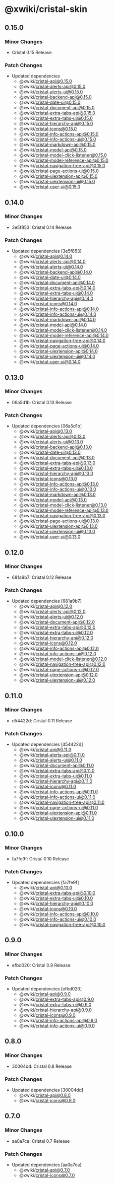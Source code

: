 # @xwiki/cristal-skin

## 0.15.0

### Minor Changes

- Cristal 0.15 Release

### Patch Changes

- Updated dependencies
  - @xwiki/cristal-api@0.15.0
  - @xwiki/cristal-alerts-api@0.15.0
  - @xwiki/cristal-alerts-ui@0.15.0
  - @xwiki/cristal-backend-api@0.15.0
  - @xwiki/cristal-date-ui@0.15.0
  - @xwiki/cristal-document-api@0.15.0
  - @xwiki/cristal-extra-tabs-api@0.15.0
  - @xwiki/cristal-extra-tabs-ui@0.15.0
  - @xwiki/cristal-hierarchy-api@0.15.0
  - @xwiki/cristal-icons@0.15.0
  - @xwiki/cristal-info-actions-api@0.15.0
  - @xwiki/cristal-info-actions-ui@0.15.0
  - @xwiki/cristal-markdown-api@0.15.0
  - @xwiki/cristal-model-api@0.15.0
  - @xwiki/cristal-model-click-listener@0.15.0
  - @xwiki/cristal-model-reference-api@0.15.0
  - @xwiki/cristal-navigation-tree-api@0.15.0
  - @xwiki/cristal-page-actions-ui@0.15.0
  - @xwiki/cristal-uiextension-api@0.15.0
  - @xwiki/cristal-uiextension-ui@0.15.0
  - @xwiki/cristal-user-ui@0.15.0

## 0.14.0

### Minor Changes

- 3e5f853: Cristal 0.14 Release

### Patch Changes

- Updated dependencies [3e5f853]
  - @xwiki/cristal-api@0.14.0
  - @xwiki/cristal-alerts-api@0.14.0
  - @xwiki/cristal-alerts-ui@0.14.0
  - @xwiki/cristal-backend-api@0.14.0
  - @xwiki/cristal-date-ui@0.14.0
  - @xwiki/cristal-document-api@0.14.0
  - @xwiki/cristal-extra-tabs-api@0.14.0
  - @xwiki/cristal-extra-tabs-ui@0.14.0
  - @xwiki/cristal-hierarchy-api@0.14.0
  - @xwiki/cristal-icons@0.14.0
  - @xwiki/cristal-info-actions-api@0.14.0
  - @xwiki/cristal-info-actions-ui@0.14.0
  - @xwiki/cristal-markdown-api@0.14.0
  - @xwiki/cristal-model-api@0.14.0
  - @xwiki/cristal-model-click-listener@0.14.0
  - @xwiki/cristal-model-reference-api@0.14.0
  - @xwiki/cristal-navigation-tree-api@0.14.0
  - @xwiki/cristal-page-actions-ui@0.14.0
  - @xwiki/cristal-uiextension-api@0.14.0
  - @xwiki/cristal-uiextension-ui@0.14.0
  - @xwiki/cristal-user-ui@0.14.0

## 0.13.0

### Minor Changes

- 06a5d1b: Cristal 0.13 Release

### Patch Changes

- Updated dependencies [06a5d1b]
  - @xwiki/cristal-api@0.13.0
  - @xwiki/cristal-alerts-api@0.13.0
  - @xwiki/cristal-alerts-ui@0.13.0
  - @xwiki/cristal-backend-api@0.13.0
  - @xwiki/cristal-date-ui@0.13.0
  - @xwiki/cristal-document-api@0.13.0
  - @xwiki/cristal-extra-tabs-api@0.13.0
  - @xwiki/cristal-extra-tabs-ui@0.13.0
  - @xwiki/cristal-hierarchy-api@0.13.0
  - @xwiki/cristal-icons@0.13.0
  - @xwiki/cristal-info-actions-api@0.13.0
  - @xwiki/cristal-info-actions-ui@0.13.0
  - @xwiki/cristal-markdown-api@0.13.0
  - @xwiki/cristal-model-api@0.13.0
  - @xwiki/cristal-model-click-listener@0.13.0
  - @xwiki/cristal-model-reference-api@0.13.0
  - @xwiki/cristal-navigation-tree-api@0.13.0
  - @xwiki/cristal-page-actions-ui@0.13.0
  - @xwiki/cristal-uiextension-api@0.13.0
  - @xwiki/cristal-uiextension-ui@0.13.0
  - @xwiki/cristal-user-ui@0.13.0

## 0.12.0

### Minor Changes

- 681a9b7: Cristal 0.12 Release

### Patch Changes

- Updated dependencies [681a9b7]
  - @xwiki/cristal-api@0.12.0
  - @xwiki/cristal-alerts-api@0.12.0
  - @xwiki/cristal-alerts-ui@0.12.0
  - @xwiki/cristal-document-api@0.12.0
  - @xwiki/cristal-extra-tabs-api@0.12.0
  - @xwiki/cristal-extra-tabs-ui@0.12.0
  - @xwiki/cristal-hierarchy-api@0.12.0
  - @xwiki/cristal-icons@0.12.0
  - @xwiki/cristal-info-actions-api@0.12.0
  - @xwiki/cristal-info-actions-ui@0.12.0
  - @xwiki/cristal-model-click-listener@0.12.0
  - @xwiki/cristal-navigation-tree-api@0.12.0
  - @xwiki/cristal-page-actions-ui@0.12.0
  - @xwiki/cristal-uiextension-api@0.12.0
  - @xwiki/cristal-uiextension-ui@0.12.0

## 0.11.0

### Minor Changes

- d54422d: Cristal 0.11 Release

### Patch Changes

- Updated dependencies [d54422d]
  - @xwiki/cristal-api@0.11.0
  - @xwiki/cristal-alerts-api@0.11.0
  - @xwiki/cristal-alerts-ui@0.11.0
  - @xwiki/cristal-document-api@0.11.0
  - @xwiki/cristal-extra-tabs-api@0.11.0
  - @xwiki/cristal-extra-tabs-ui@0.11.0
  - @xwiki/cristal-hierarchy-api@0.11.0
  - @xwiki/cristal-icons@0.11.0
  - @xwiki/cristal-info-actions-api@0.11.0
  - @xwiki/cristal-info-actions-ui@0.11.0
  - @xwiki/cristal-navigation-tree-api@0.11.0
  - @xwiki/cristal-page-actions-ui@0.11.0
  - @xwiki/cristal-uiextension-api@0.11.0
  - @xwiki/cristal-uiextension-ui@0.11.0

## 0.10.0

### Minor Changes

- fa7fe9f: Cristal 0.10 Release

### Patch Changes

- Updated dependencies [fa7fe9f]
  - @xwiki/cristal-api@0.10.0
  - @xwiki/cristal-extra-tabs-api@0.10.0
  - @xwiki/cristal-extra-tabs-ui@0.10.0
  - @xwiki/cristal-hierarchy-api@0.10.0
  - @xwiki/cristal-icons@0.10.0
  - @xwiki/cristal-info-actions-api@0.10.0
  - @xwiki/cristal-info-actions-ui@0.10.0
  - @xwiki/cristal-navigation-tree-api@0.10.0

## 0.9.0

### Minor Changes

- efbd020: Cristal 0.9 Release

### Patch Changes

- Updated dependencies [efbd020]
  - @xwiki/cristal-api@0.9.0
  - @xwiki/cristal-extra-tabs-api@0.9.0
  - @xwiki/cristal-extra-tabs-ui@0.9.0
  - @xwiki/cristal-hierarchy-api@0.9.0
  - @xwiki/cristal-icons@0.9.0
  - @xwiki/cristal-info-actions-api@0.9.0
  - @xwiki/cristal-info-actions-ui@0.9.0

## 0.8.0

### Minor Changes

- 30004dd: Cristal 0.8 Release

### Patch Changes

- Updated dependencies [30004dd]
  - @xwiki/cristal-api@0.8.0
  - @xwiki/cristal-icons@0.8.0

## 0.7.0

### Minor Changes

- aa0a7ca: Cristal 0.7 Release

### Patch Changes

- Updated dependencies [aa0a7ca]
  - @xwiki/cristal-api@0.7.0
  - @xwiki/cristal-icons@0.7.0
